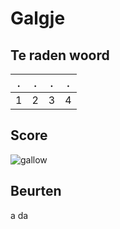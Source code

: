 # Galgje

## Te raden woord

|.|.|.|.|
|-|-|-|-|
|1|2|3|4|

## Score
![gallow](./images/1.png)

## Beurten
a da